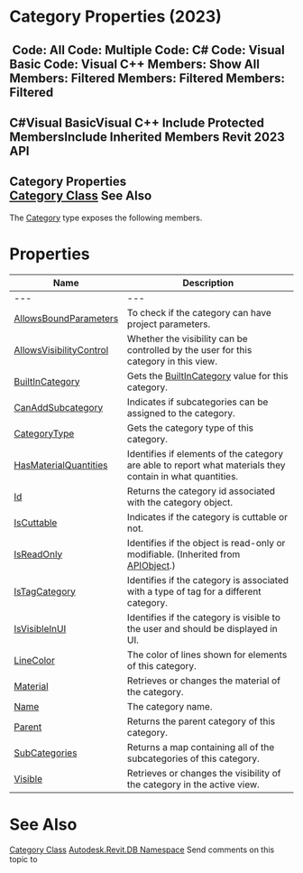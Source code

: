 # Category Properties (2023)

﻿
 Code: All Code: Multiple Code: C# Code: Visual Basic Code: Visual C++  Members: Show All Members: Filtered Members: Filtered Members: Filtered   
---  
C#Visual BasicVisual C++
Include Protected MembersInclude Inherited Members
Revit 2023 API  
---  
Category Properties  
[Category Class](d390ecf6-e5db-d7c1-d7f2-766c0686e975.md "Category Class") See Also  
---  
The [Category](d390ecf6-e5db-d7c1-d7f2-766c0686e975.md "Category Class") type exposes the following members.
# Properties
| Name | Description |
| --- | --- |
| --- | --- | --- |
| [AllowsBoundParameters](7bdf1bee-41ce-45e0-9f00-7c1efa49a502.md "AllowsBoundParameters Property") | To check if the category can have project parameters. |
| [AllowsVisibilityControl](796fd49b-4abb-4848-5e0a-11fcab29a901.md "AllowsVisibilityControl Property") | Whether the visibility can be controlled by the user for this category in this view. |
| [BuiltInCategory](c3359fec-7b8d-d106-9380-3ba232ac4d14.md "BuiltInCategory Property") | Gets the [BuiltInCategory](c3359fec-7b8d-d106-9380-3ba232ac4d14.md "BuiltInCategory Property") value for this category. |
| [CanAddSubcategory](b785e56e-97c6-88d4-fcc9-05a1169d675b.md "CanAddSubcategory Property") | Indicates if subcategories can be assigned to the category. |
| [CategoryType](1d6672eb-82d6-f702-661b-a3c59fdbe67b.md "CategoryType Property") | Gets the category type of this category. |
| [HasMaterialQuantities](c28ed2ba-c91a-7eb9-94dd-48f802a41c8a.md "HasMaterialQuantities Property") | Identifies if elements of the category are able to report what materials they contain in what quantities. |
| [Id](1588405d-eb7a-cd3d-60a0-f19cfc076109.md "Id Property") | Returns the category id associated with the category object. |
| [IsCuttable](e6fc7079-65e4-473f-0778-87ce9d926384.md "IsCuttable Property") | Indicates if the category is cuttable or not. |
| [IsReadOnly](d516bcd2-a3fd-a578-58f6-f1add979bd07.md "IsReadOnly Property") | Identifies if the object is read-only or modifiable. (Inherited from [APIObject](beb86ef5-39ad-3f0d-0cd9-0c929387a2bb.md "APIObject Class").) |
| [IsTagCategory](6313ecca-201c-a257-27ee-d9925f49b779.md "IsTagCategory Property") | Identifies if the category is associated with a type of tag for a different category. |
| [IsVisibleInUI](96b2f714-dcff-3272-58c9-f7dbaf982d01.md "IsVisibleInUI Property") | Identifies if the category is visible to the user and should be displayed in UI. |
| [LineColor](0f3d0161-ecd8-111b-418f-8abe9cbc19da.md "LineColor Property") | The color of lines shown for elements of this category. |
| [Material](00aa768a-fca2-172f-e5d4-a4d787803983.md "Material Property") | Retrieves or changes the material of the category. |
| [Name](d7604614-695b-63ed-96bf-16676562cbac.md "Name Property") | The category name. |
| [Parent](98caefd8-9d6a-a6f4-7570-f09a7d115276.md "Parent Property") | Returns the parent category of this category. |
| [SubCategories](e2f50049-832c-9b72-70b1-2a0a96e16a60.md "SubCategories Property") | Returns a map containing all of the subcategories of this category. |
| [Visible](863e37ff-4415-5d39-d371-36c3284812d7.md "Visible Property") | Retrieves or changes the visibility of the category in the active view. |

# See Also
[Category Class](d390ecf6-e5db-d7c1-d7f2-766c0686e975.md "Category Class")
[Autodesk.Revit.DB Namespace](87546ba7-461b-c646-cbb1-2cb8f5bff8b2.md "Autodesk.Revit.DB Namespace")
Send comments on this topic to 